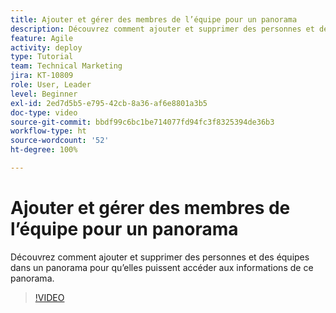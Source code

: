 ```yaml
---
title: Ajouter et gérer des membres de l’équipe pour un panorama
description: Découvrez comment ajouter et supprimer des personnes et des équipes dans un panorama pour qu’elles puissent accéder aux informations de ce panorama.
feature: Agile
activity: deploy
type: Tutorial
team: Technical Marketing
jira: KT-10809
role: User, Leader
level: Beginner
exl-id: 2ed7d5b5-e795-42cb-8a36-af6e8801a3b5
doc-type: video
source-git-commit: bbdf99c6bc1be714077fd94fc3f8325394de36b3
workflow-type: ht
source-wordcount: '52'
ht-degree: 100%

---
```


# Ajouter et gérer des membres de l’équipe pour un panorama

Découvrez comment ajouter et supprimer des personnes et des équipes dans un panorama pour qu’elles puissent accéder aux informations de ce panorama.

>[!VIDEO](https://video.tv.adobe.com/v/346808/?quality=12&learn=on&enablevpops=1)
